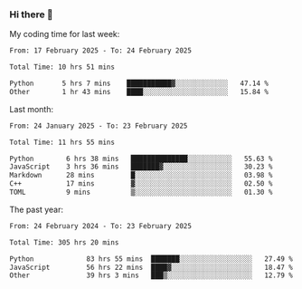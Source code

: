 ### Hi there 👋

My coding time for last week:

<!--START_SECTION:week-->

```txt
From: 17 February 2025 - To: 24 February 2025

Total Time: 10 hrs 51 mins

Python       5 hrs 7 mins    ███████████▓░░░░░░░░░░░░░   47.14 %
Other        1 hr 43 mins    ████░░░░░░░░░░░░░░░░░░░░░   15.84 %
```

<!--END_SECTION:week-->

Last month:

<!--START_SECTION:month-->

```txt
From: 24 January 2025 - To: 23 February 2025

Total Time: 11 hrs 55 mins

Python        6 hrs 38 mins   ██████████████░░░░░░░░░░░   55.63 %
JavaScript    3 hrs 36 mins   ███████▓░░░░░░░░░░░░░░░░░   30.23 %
Markdown      28 mins         █░░░░░░░░░░░░░░░░░░░░░░░░   03.98 %
C++           17 mins         ▓░░░░░░░░░░░░░░░░░░░░░░░░   02.50 %
TOML          9 mins          ▒░░░░░░░░░░░░░░░░░░░░░░░░   01.30 %
```

<!--END_SECTION:month-->

The past year:

<!--START_SECTION:year-->

```txt
From: 24 February 2024 - To: 23 February 2025

Total Time: 305 hrs 20 mins

Python             83 hrs 55 mins  ███████░░░░░░░░░░░░░░░░░░   27.49 %
JavaScript         56 hrs 22 mins  ████▓░░░░░░░░░░░░░░░░░░░░   18.47 %
Other              39 hrs 3 mins   ███▒░░░░░░░░░░░░░░░░░░░░░   12.79 %
```

<!--END_SECTION:year-->
